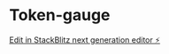 # Token-gauge

[Edit in StackBlitz next generation editor ⚡️](https://stackblitz.com/~/github.com/Jsplashe/Token-gauge)